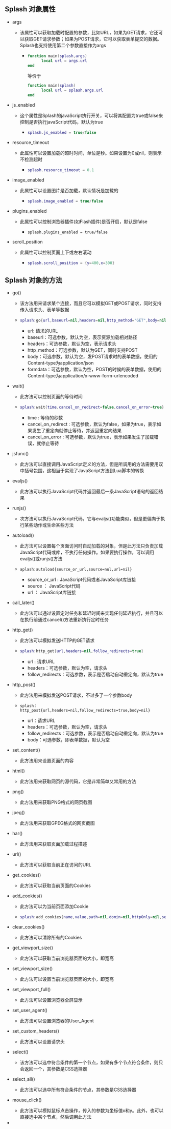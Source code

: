 ## Splash 对象属性

- args

  - 该属性可以获取加载时配置的参数，比如URL，如果为GET请求，它还可以获取GET请求参数；如果为POST请求，它可以获取表单提交的数据。Splash也支持使用第二个参数直接作为args
  
    - ```lua
      function main(splash,args)
        	local url = args.url
      end
      ```
  
      等价于
  
      ```lua
      function main(splash)
        	local url = splash.args.url
      end
      ```
  
- js_enabled

  - 这个属性是Splash的javaScript执行开关，可以将其配置为true或false来控制是否执行javaScript代码，默认为true
  
    - ```lua
      splash.js_enabled = true/false
      ```
  
      
  
- resource_timeout

  - 此属性可以设置加载的超时时间，单位是秒。如果设置为0或nil，则表示不检测超时

    - ```lua
      splash.resource_timeout = 0.1
      ```

      

- image_enabled

  - 此属性可以设置图片是否加载，默认情况是加载的

    - ```lua
      splash.image_enabled = true/false
      ```

      

- plugins_enabled

  - 此属性可以控制浏览器插件(如Flash插件)是否开启，默认是false

    - ```lau
      splash.plugins_enabled = true/false
      ```

      

- scroll_position

  - 此属性可以控制页面上下或左右滚动

    - ```lua
      splash.scroll_position = {y=400,x=300}
      ```

## Splash 对象的方法

- go()

  - 该方法用来请求某个连接，而且它可以模拟GET或POST请求，同时支持传入请求头、表单等数据

  - ```lua
    splash:go{url,baseurl=nil,headers=nil,http_method="GET",body=nil,formdata=nil}
    ```

    - url: 请求的URL
    - baseurl：可选参数，默认为空，表示资源加载相对路径
    - headers：可选参数，默认为空，表示请求头
    - http_method：可选参数，默认为GET，同时支持POST
    - body：可选参数，默认为空，发POST请求时的表单数据，使用的Content-type为application/json
    - formdata：可选参数，默认为空，POST的时候的表单数据，使用的Content-type为application/x-www-form-urlencoded
  
- wait()

  - 此方法可以控制页面的等待时间

  - ```lua
    splash:wait{time,cancel_on_redirect=false,cancel_on_error=true}
    ```

    - time : 等待的秒数
    - cancel_on_redirect : 可选参数，默认为false，如果为true，表示如果发生了重定向就停止等待，并返回重定向结果
    - cancel_on_error : 可选参数，默认为true，表示如果发生了加载错误，就停止等待

- jsfunc()

  - 此方法可以直接调用JavaScript定义的方法，但是所调用的方法需要用双中括号包围，这相当于实现了JavaScript方法到Lua脚本的转换

    

    

- evaljs()

  - 此方法可以执行JavaScript代码并返回最后一条JavaScript语句的返回结果

- runjs()

  - 次方法可以执行JavaScript代码，它与evaljs()功能类似，但是更偏向于执行某些动作或生命某些方法

- autoload()

  - 此方法可以设置每个页面访问时自动加载的对象，但是此方法只负责加载JavaScript代码或库，不执行任何操作。如果要执行操作，可以调用evaljs()或runjs()方法

  - ```
    aplash:autoload{source_or_url,source=nul,url=nil}
    ```

    - source_or_url : JavaScript代码或者JavaScript库链接
    - source ： JavaScript代码
    - url ： JavaScript库链接

- call_later()

  - 此方法可以通过设置定时任务和延迟时间来实现任何延迟执行，并且可以在执行前通过cancel()方法重新执行定时任务
  
- http_get()

  - 此方法可以模拟发送HTTP的GET请求

  - ```lua
    splash:http_get{url,headers=nil,follow_redirects=true}
    ```

    - url : 请求URL
    - headers：可选参数，默认为空，请求头
    - follow_redirects：可选参数，表示是否启动自动重定向，默认为true

- http_post()

  - 此方法用来模拟发送POST请求，不过多了一个参数body

  - ```
    splash：http_post{url,headers=nil,follow_redirects=true,body=nil}
    ```

    - url：请求URL
    - headers：可选参数，默认为空，请求头
    - follow_redirects：可选参数，表示是否启动自动重定向，默认为true
    - body：可选参数，即表单数据，默认为空

- set_content()

  - 此方法用来设置页面的内容

- html()

  - 此方法用来获取网页的源代码，它是非常简单又常用的方法

- png()

  - 此方法用来获取PNG格式的网页截图

- jpeg()

  - 此方法用来获取GPEG格式的网页截图

- har()

  - 此方法用来获取页面加载过程描述

- url()

  - 此方法可以获取当前正在访问的URL

- get_cookies()

  - 此方法可以获取当前页面的Cookies

- add_cookies()

  - 此方法可以为当前页面添加Cookie

  - ```lua
    splash:add_cookies{name,value,path=nil,domin=nil,httpOnly=nil,secure=nil}
    ```

- clear_cookies()

  - 此方法可以清除所有的Cookies

- get_viewport_size()

  - 此方法可以获取当前浏览器页面的大小，即宽高

- set_viewport_size()

  - 此方法可以设置当前浏览器页面的大小，即宽高

- set_viewport_full()

  - 此方法可以设置浏览器全屏显示

- set_user_agent()

  - 此方法可以设置浏览器的User_Agent

- set_custom_headers()

  - 此方法可以设置请求头

- select()

  - 该方法可以选中符合条件的第一个节点，如果有多个节点符合条件，则只会返回一个，其参数是CSS选择器

- select_all()

  - 此方法可以选中所有符合条件的节点，其参数是CSS选择器

- mouse_click()

  - 此方法可以模拟鼠标点击操作，传入的参数为坐标值x和y。此外，也可以直接选中某个节点，然后调用此方法

- 